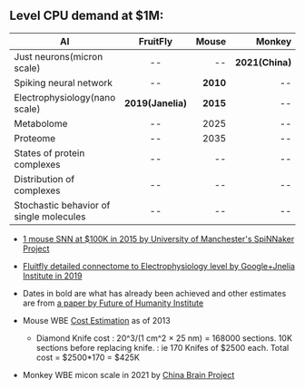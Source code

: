 

## Level	CPU demand at $1M:


| AI       | FruitFly           | Mouse  | Monkey | Human  | AI
| ------------- |:---------------------------:| -----:|  -----:| ------:|------:|
| Just neurons(micron scale)|--|--| **2021(China)** | -- | -- |
| Spiking neural network|--|**2010**| -- | -- | 2023 |
| Electrophysiology(nano scale)|**2019(Janelia)**|**2015**|--| --| 2033 |
| Metabolome |--|2025|--| --| 2044 |
| Proteome |--|2035|--| --| 2048 |
| States of protein complexes |--|--|--| --| 2052 |
| Distribution of complexes |--|--|--| 2063| 2063 |
| Stochastic behavior of single molecules |--|--|--| 2111| 2111 |

- [1 mouse SNN at $100K in 2015 by University of Manchester's SpiNNaker Project](https://www.youtube.com/watch?v=2e06C-yUwlc)

- [Fluitfly detailed connectome to Electrophysiology level by Google+Jnelia Institute in 2019](https://www.youtube.com/watch?v=PeyHKdmBpqY)

-  Dates in bold are what has already been achieved and other estimates are from [a paper by Future of Humanity Institute](https://www.fhi.ox.ac.uk/brain-emulation-roadmap-report.pdf)

- Mouse WBE [Cost Estimation](https://www.biorxiv.org/content/10.1101/001214v3.full) as of 2013
  - Diamond Knife cost : 20^3/(1 cm^2 × 25 nm) = 168000 sections. 10K sections before replacing knife.
                      : ie 170 Knifes of $2500 each. Total cost = $2500*170 = $425K
                      
- Monkey WBE micon scale in 2021 by [China Brain Project](https://www.freepressjournal.in/science/worlds-first-3d-image-of-monkey-brain-developed)
